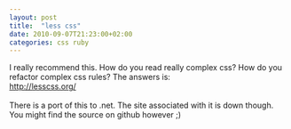 ```yaml
---
layout: post
title:  "less css"
date: 2010-09-07T21:23:00+02:00
categories: css ruby
---
```


I really recommend this. How do you read really complex css? How do you refactor complex css rules? The answers is:<br>
http://lesscss.org/<br><br>
There is a port of this to .net. The site associated with it is down though. You might find the source on github however ;)
<div style="clear: both;"></div>